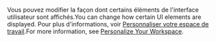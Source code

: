<span data-ttu-id="693e0-101">Vous pouvez modifier la façon dont certains éléments de l'interface utilisateur sont affichés.</span><span class="sxs-lookup"><span data-stu-id="693e0-101">You can change how certain UI elements are displayed.</span></span> <span data-ttu-id="693e0-102">Pour plus d'informations, voir [Personnaliser votre espace de travail](../ui-personalization-user.md).</span><span class="sxs-lookup"><span data-stu-id="693e0-102">For more information, see [Personalize Your Workspace](../ui-personalization-user.md).</span></span>
